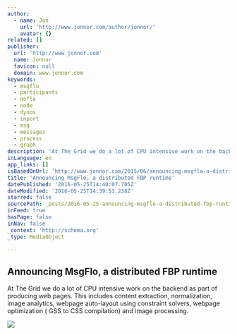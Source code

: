 ```yaml
---
author:
  - name: Jon
    url: 'http://www.jonnor.com/author/jonnor/'
    avatar: {}
related: []
publisher:
  url: 'http://www.jonnor.com'
  name: Jonnor
  favicon: null
  domain: www.jonnor.com
keywords:
  - msgflo
  - participants
  - noflo
  - node
  - dynos
  - inport
  - msg
  - messages
  - process
  - graph
description: 'At The Grid we do a lot of CPU intensive work on the backend as part of producing web pages. This includes content extraction, normalization, image analytics, webpage auto-layout using constraint solvers, webpage optimization ( GSS to CSS compilation) and image processing.'
inLanguage: en
app_links: []
isBasedOnUrl: 'http://www.jonnor.com/2015/06/announcing-msgflo-a-distributed-fbp-runtime/'
title: 'Announcing MsgFlo, a distributed FBP runtime'
datePublished: '2016-05-25T14:40:07.705Z'
dateModified: '2016-05-25T14:39:53.238Z'
starred: false
sourcePath: _posts/2016-05-25-announcing-msgflo-a-distributed-fbp-runtime.md
inFeed: true
hasPage: false
inNav: false
_context: 'http://schema.org'
_type: MediaObject

---
```

<article style=""><h1>Announcing MsgFlo, a distributed FBP runtime</h1><p>At The Grid we do a lot of CPU intensive work on the backend as part of producing web pages. This includes content extraction, normalization, image analytics, webpage auto-layout using constraint solvers, webpage optimization ( GSS to CSS compilation) and image processing.</p><img src="http://www.jonnor.com/wp/files/noflo-ingresstable-1024x556.png" /></article>